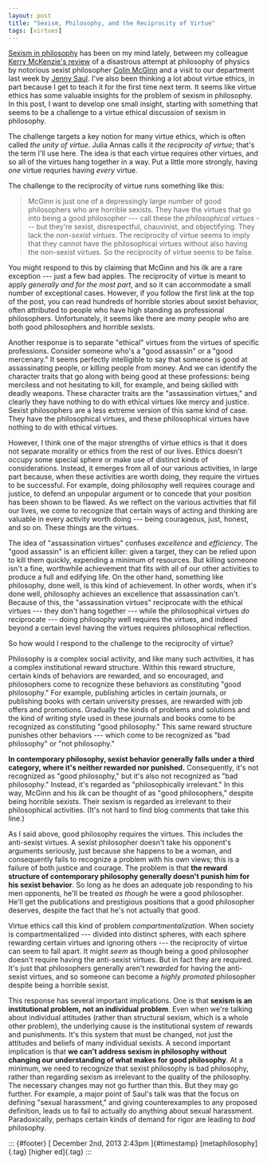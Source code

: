 ```yaml
---
layout: post
title: "Sexism, Philosophy, and the Reciprocity of Virtue"
tags: [virtues]
---
```



[Sexism in philosophy](http://whatisitlike) has been on my mind lately, between my colleague [Kerry McKenzie's review](http://McKenzie) of a disastrous attempt at philosophy of physics by notorious sexist philosopher [Colin McGinn](http://McGinn) and a visit to our department last week by [Jenny Saul](http://Saul). I've also been thinking a lot about virtue ethics, in part because I get to teach it for the first time next term. It seems like virtue ethics has some valuable insights for the problem of sexism in philosophy. In this post, I want to develop one small insight, starting with something that seems to be a challenge to a virtue ethical discussion of sexism in philosophy.

The challenge targets a key notion for many virtue ethics, which is often called *the unity of virtue*. Julia Annas calls it *the reciprocity of virtue*; that's the term I'll use here. The idea is that each virtue requires other virtues, and so all of the virtues hang together in a way. Put a little more strongly, having *one* virtue requries having *every* virtue.

The challenge to the reciprocity of virtue runs something like this:

> McGinn is just one of a depressingly large number of good philosophers who are horrible sexists. They have the virtues that go into being a good philosopher --- call these the *philosophical virtues* --- but they're sexist, disrespectful, chauvinist, and objectifying. They lack the *non-sexist virtues*. The reciprocity of virtue seems to imply that they cannot have the philosophical virtues without also having the non-sexist virtues. So the reciprocity of virtue seems to be false.

You might respond to this by claiming that McGinn and his ilk are a rare exception --- just a few bad apples. The reciprocity of virtue is meant to apply *generally and for the most part*, and so it can accommodate a small number of exceptional cases. However, if you follow the first link at the top of the post, you can read hundreds of horrible stories about sexist behavior, often attributed to people who have high standing as professional philosophers. Unfortunately, it seems like there are *many* people who are both good philosophers and horrible sexists.

Another response is to separate "ethical" virtues from the virtues of specific professions. Consider someone who's a "good assassin" or a "good mercenary." It seems perfectly intelligible to say that someone is good at assassinating people, or killing people from money. And we can identify the character traits that go along with being good at these professions: being merciless and not hesitating to kill, for example, and being skilled with deadly weapons. These character traits are the "assassination virtues," and clearly they have nothing to do with ethical virtues like mercy and justice. Sexist philosophers are a less extreme version of this same kind of case. They have the philosophical virtues, and these philosophical virtues have nothing to do with ethical virtues.

However, I think one of the major strengths of virtue ethics is that it does not separate morality or ethics from the rest of our lives. Ethics doesn't occupy some special sphere or make use of distinct kinds of considerations. Instead, it emerges from all of our various activities, in large part because, when these activities are worth doing, they require the virtues to be successful. For example, doing philosophy well requires courage and justice, to defend an unpopular argument or to concede that your position has been shown to be flawed. As we reflect on the various activities that fill our lives, we come to recognize that certain ways of acting and thinking are valuable in every activity worth doing --- being courageous, just, honest, and so on. These things are the virtues.

The idea of "assassination virtues" confuses *excellence* and *efficiency*. The "good assassin" is an efficient killer: given a target, they can be relied upon to kill them quickly, expending a minimum of resources. But killing someone isn't a fine, worthwhile achievement that fits with all of our other activities to produce a full and edifying life. On the other hand, something like philosophy, done well, is this kind of achievement. In other words, when it's done well, philosophy achieves an excellence that assassination can't. Because of this, the "assassination virtues" reciprocate with the ethical virtues --- they don't hang together --- while the philosophical virtues *do* reciprocate --- doing philosophy well requires the virtues, and indeed beyond a certain level having the virtues requires philosophical reflection.

So how would I respond to the challenge to the reciprocity of virtue?

Philosophy is a complex social activity, and like many such activities, it has a complex institutional reward structure. Within this reward structure, certain kinds of behaviors are rewarded, and so encouraged, and philosophers come to recognize these behaviors as constituting "good philosophy." For example, publishing articles in certain journals, or publishing books with certain university presses, are rewarded with job offers and promotions. Gradually the kinds of problems and solutions and the kind of writing style used in these journals and books come to be recognized as constituting "good philosophy." This same reward structure punishes other behaviors --- which come to be recognized as "bad philosophy" or "not philosophy."

**In contemporary philosophy, sexist behavior generally falls under a third category, where it's neither rewarded nor punished.** Consequently, it's not recognized as "good philosophy," but it's also not recognized as "bad philosophy." Instead, it's regarded as "philosophically irrelevant." In this way, McGinn and his ilk can be thought of as "good philosophers," despite being horrible sexists. Their sexism is regarded as irrelevant to their philosophical activities. (It's not hard to find blog comments that take this line.)

As I said above, good philosophy requires the virtues. This includes the anti-sexist virtues. A sexist philosopher doesn't take his opponent's arguments seriously, just because she happens to be a woman, and consequently fails to recognize a problem with his own views; this is a failure of both justice and courage. The problem is that **the reward structure of contemporary philosophy generally doesn't punish him for his sexist behavior**. So long as he does an adequate job responding to his men opponents, he'll be treated *as though* he were a good philosopher. He'll get the publications and prestigious positions that a good philosopher deserves, despite the fact that he's not actually that good.

Virtue ethics call this kind of problem *compartmentalization*. When society is compartmentalized --- divided into distinct spheres, with each sphere rewarding certain virtues and ignoring others --- the reciprocity of virtue can seem to fall apart. It might *seem* as though being a good philosopher doesn't require having the anti-sexist virtues. But in fact they are required. It's just that philosophers generally aren't *rewarded* for having the anti-sexist virtues, and so someone can become a *highly promoted* philosopher despite being a horrible sexist.

This response has several important implications. One is that **sexism is an institutional problem, not an individual problem**. Even when we're talking about individual attitudes (rather than structural sexism, which is a whole other problem), the underlying cause is the institutional system of rewards and punishments. It's this system that must be changed, not just the attitudes and beliefs of many individual sexists. A second important implication is that **we can't address sexism in philosophy without changing our understanding of what makes for good philosophy**. At a minimum, we need to recognize that sexist philosophy is bad philosophy, rather than regarding sexism as irrelevant to the quality of the philosophy. The necessary changes may not go further than this. But they may go further. For example, a major point of Saul's talk was that the focus on defining "sexual harassment," and giving counterexamples to any proposed definition, leads us to fail to actually do anything about sexual harassment. Paradoxically, perhaps certain kinds of demand for rigor are leading to *bad* philosophy.

::: {#footer}
[ December 2nd, 2013 2:43pm ]{#timestamp} [metaphilosophy]{.tag} [higher ed]{.tag}
:::

